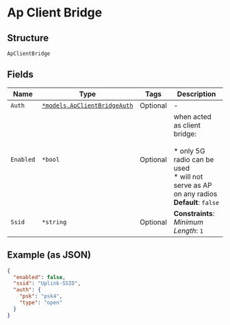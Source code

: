 
# Ap Client Bridge

## Structure

`ApClientBridge`

## Fields

| Name | Type | Tags | Description |
|  --- | --- | --- | --- |
| `Auth` | [`*models.ApClientBridgeAuth`](../../doc/models/ap-client-bridge-auth.md) | Optional | - |
| `Enabled` | `*bool` | Optional | when acted as client bridge:<br><br>* only 5G radio can be used<br>* will not serve as AP on any radios<br>**Default**: `false` |
| `Ssid` | `*string` | Optional | **Constraints**: *Minimum Length*: `1` |

## Example (as JSON)

```json
{
  "enabled": false,
  "ssid": "Uplink-SSID",
  "auth": {
    "psk": "psk4",
    "type": "open"
  }
}
```

